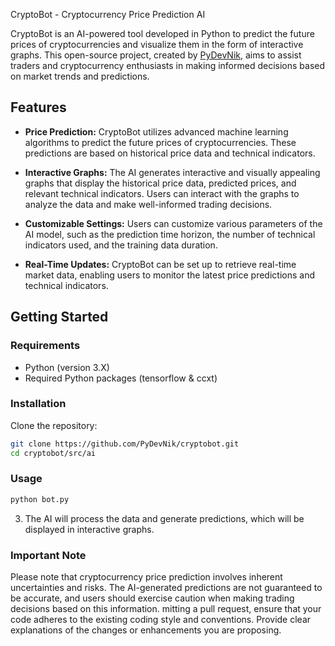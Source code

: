 CryptoBot - Cryptocurrency Price Prediction AI


CryptoBot is an AI-powered tool developed in Python to predict the future prices of cryptocurrencies and visualize them in the form of interactive graphs. This open-source project, created by [PyDevNik](https://github.com/PyDevNik), aims to assist traders and cryptocurrency enthusiasts in making informed decisions based on market trends and predictions.

## Features

- **Price Prediction:** CryptoBot utilizes advanced machine learning algorithms to predict the future prices of cryptocurrencies. These predictions are based on historical price data and technical indicators.

- **Interactive Graphs:** The AI generates interactive and visually appealing graphs that display the historical price data, predicted prices, and relevant technical indicators. Users can interact with the graphs to analyze the data and make well-informed trading decisions.

- **Customizable Settings:** Users can customize various parameters of the AI model, such as the prediction time horizon, the number of technical indicators used, and the training data duration.

- **Real-Time Updates:** CryptoBot can be set up to retrieve real-time market data, enabling users to monitor the latest price predictions and technical indicators.

## Getting Started

### Requirements

- Python (version 3.X)
- Required Python packages (tensorflow & ccxt)

### Installation

Clone the repository:

   ```bash
   git clone https://github.com/PyDevNik/cryptobot.git
   cd cryptobot/src/ai
   ```

### Usage

   ```bash
   python bot.py
   ```

3. The AI will process the data and generate predictions, which will be displayed in interactive graphs.

### Important Note

Please note that cryptocurrency price prediction involves inherent uncertainties and risks. The AI-generated predictions are not guaranteed to be accurate, and users should exercise caution when making trading decisions based on this information.
mitting a pull request, ensure that your code adheres to the existing coding style and conventions. Provide clear explanations of the changes or enhancements you are proposing.
